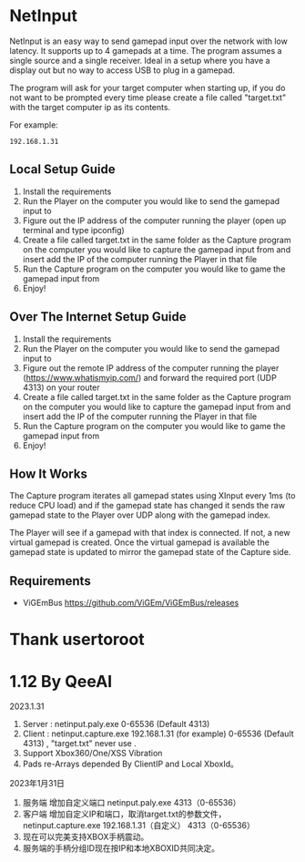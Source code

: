 # NetInput

NetInput is an easy way to send gamepad input over the network with low latency. It supports up to 4 gamepads at a time. The program assumes a single source and a single receiver. Ideal in a setup where you have a display out but no way to access USB to plug in a gamepad.

The program will ask for your target computer when starting up, if you do not want to be prompted every time please create a file called "target.txt" with the target computer ip as its contents.

For example:
```
192.168.1.31
```

## Local Setup Guide

1. Install the requirements
2. Run the Player on the computer you would like to send the gamepad input to
3. Figure out the IP address of the computer running the player (open up terminal and type ipconfig)
4. Create a file called target.txt in the same folder as the Capture program on the computer you would like to capture the gamepad input from and insert add the IP of the computer running the Player in that file
5. Run the Capture program on the computer you would like to game the gamepad input from
6. Enjoy!

## Over The Internet Setup Guide

1. Install the requirements
2. Run the Player on the computer you would like to send the gamepad input to
3. Figure out the remote IP address of the computer running the player (https://www.whatismyip.com/) and forward the required port (UDP 4313) on your router
4. Create a file called target.txt in the same folder as the Capture program on the computer you would like to capture the gamepad input from and insert add the IP of the computer running the Player in that file
5. Run the Capture program on the computer you would like to game the gamepad input from
6. Enjoy!

## How It Works

The Capture program iterates all gamepad states using XInput every 1ms (to reduce CPU load) and if the gamepad state has changed it sends the raw gamepad state to the Player over UDP along with the gamepad index.

The Player will see if a gamepad with that index is connected. If not, a new virtual gamepad is created. Once the virtual gamepad is available the gamepad state is updated to mirror the gamepad state of the Capture side.

## Requirements

- ViGEmBus https://github.com/ViGEm/ViGEmBus/releases

# Thank  usertoroot 
# 1.12 By QeeAI

2023.1.31 

1. Server :  netinput.paly.exe 0-65536 (Default 4313)
2. Client :  netinput.capture.exe 192.168.1.31 (for example) 0-65536 (Default 4313) ,  "target.txt" never use .
3. Support Xbox360/One/XSS Vibration 
4. Pads re-Arrays depended By ClientIP and Local XboxId。

2023年1月31日
1. 服务端 增加自定义端口 netinput.paly.exe 4313（0-65536）
2.  客户端  增加自定义IP和端口，取消target.txt的参数文件，  netinput.capture.exe 192.168.1.31（自定义）  4313（0-65536）
3. 现在可以完美支持XBOX手柄震动。
4. 服务端的手柄分组ID现在按IP和本地XBOXID共同决定。



